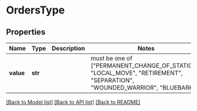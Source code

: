 # OrdersType


## Properties
Name | Type | Description | Notes
------------ | ------------- | ------------- | -------------
**value** | **str** |  |  must be one of ["PERMANENT_CHANGE_OF_STATION", "LOCAL_MOVE", "RETIREMENT", "SEPARATION", "WOUNDED_WARRIOR", "BLUEBARK", ]

[[Back to Model list]](../README.md#documentation-for-models) [[Back to API list]](../README.md#documentation-for-api-endpoints) [[Back to README]](../README.md)


